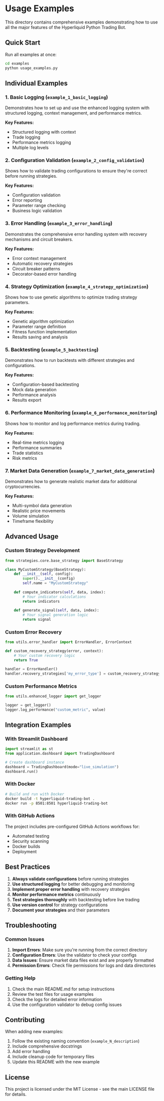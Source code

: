 # Usage Examples

This directory contains comprehensive examples demonstrating how to use all the major features of the Hyperliquid Python Trading Bot.

## Quick Start

Run all examples at once:

```bash
cd examples
python usage_examples.py
```

## Individual Examples

### 1. Basic Logging (`example_1_basic_logging`)
Demonstrates how to set up and use the enhanced logging system with structured logging, context management, and performance metrics.

**Key Features:**
- Structured logging with context
- Trade logging
- Performance metrics logging
- Multiple log levels

### 2. Configuration Validation (`example_2_config_validation`)
Shows how to validate trading configurations to ensure they're correct before running strategies.

**Key Features:**
- Configuration validation
- Error reporting
- Parameter range checking
- Business logic validation

### 3. Error Handling (`example_3_error_handling`)
Demonstrates the comprehensive error handling system with recovery mechanisms and circuit breakers.

**Key Features:**
- Error context management
- Automatic recovery strategies
- Circuit breaker patterns
- Decorator-based error handling

### 4. Strategy Optimization (`example_4_strategy_optimization`)
Shows how to use genetic algorithms to optimize trading strategy parameters.

**Key Features:**
- Genetic algorithm optimization
- Parameter range definition
- Fitness function implementation
- Results saving and analysis

### 5. Backtesting (`example_5_backtesting`)
Demonstrates how to run backtests with different strategies and configurations.

**Key Features:**
- Configuration-based backtesting
- Mock data generation
- Performance analysis
- Results export

### 6. Performance Monitoring (`example_6_performance_monitoring`)
Shows how to monitor and log performance metrics during trading.

**Key Features:**
- Real-time metrics logging
- Performance summaries
- Trade statistics
- Risk metrics

### 7. Market Data Generation (`example_7_market_data_generation`)
Demonstrates how to generate realistic market data for additional cryptocurrencies.

**Key Features:**
- Multi-symbol data generation
- Realistic price movements
- Volume simulation
- Timeframe flexibility

## Advanced Usage

### Custom Strategy Development

```python
from strategies.core.base_strategy import BaseStrategy

class MyCustomStrategy(BaseStrategy):
    def __init__(self, config):
        super().__init__(config)
        self.name = "MyCustomStrategy"
    
    def compute_indicators(self, data, index):
        # Your indicator calculations
        return indicators
    
    def generate_signal(self, data, index):
        # Your signal generation logic
        return signal
```

### Custom Error Recovery

```python
from utils.error_handler import ErrorHandler, ErrorContext

def custom_recovery_strategy(error, context):
    # Your custom recovery logic
    return True

handler = ErrorHandler()
handler.recovery_strategies['my_error_type'] = custom_recovery_strategy
```

### Custom Performance Metrics

```python
from utils.enhanced_logger import get_logger

logger = get_logger()
logger.log_performance("custom_metric", value)
```

## Integration Examples

### With Streamlit Dashboard

```python
import streamlit as st
from application.dashboard import TradingDashboard

# Create dashboard instance
dashboard = TradingDashboard(mode="live_simulation")
dashboard.run()
```

### With Docker

```bash
# Build and run with Docker
docker build -t hyperliquid-trading-bot .
docker run -p 8501:8501 hyperliquid-trading-bot
```

### With GitHub Actions

The project includes pre-configured GitHub Actions workflows for:
- Automated testing
- Security scanning
- Docker builds
- Deployment

## Best Practices

1. **Always validate configurations** before running strategies
2. **Use structured logging** for better debugging and monitoring
3. **Implement proper error handling** with recovery strategies
4. **Monitor performance metrics** continuously
5. **Test strategies thoroughly** with backtesting before live trading
6. **Use version control** for strategy configurations
7. **Document your strategies** and their parameters

## Troubleshooting

### Common Issues

1. **Import Errors**: Make sure you're running from the correct directory
2. **Configuration Errors**: Use the validator to check your configs
3. **Data Issues**: Ensure market data files exist and are properly formatted
4. **Permission Errors**: Check file permissions for logs and data directories

### Getting Help

1. Check the main README.md for setup instructions
2. Review the test files for usage examples
3. Check the logs for detailed error information
4. Use the configuration validator to debug config issues

## Contributing

When adding new examples:

1. Follow the existing naming convention (`example_N_description`)
2. Include comprehensive docstrings
3. Add error handling
4. Include cleanup code for temporary files
5. Update this README with the new example

## License

This project is licensed under the MIT License - see the main LICENSE file for details.

